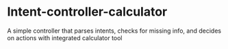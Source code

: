 # Intent-controller-calculator
A simple controller that parses intents, checks for missing info, and decides on actions with integrated calculator tool
